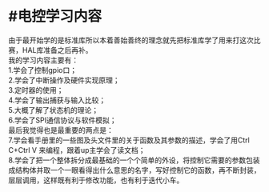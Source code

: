 #电控学习内容
==============
  由于最开始学的是标准库所以本着善始善终的理念就先把标准库学了用来打这次比赛，HAL库准备之后再补。<br>
  我的学习内容主要有：<br>
  1.学会了控制gpio口；<br>
  2.学会了中断操作及硬件实现原理；<br>
  3.定时器的使用；<br>
  4.学会了输出捕获与输入比较；<br>
  5.大概了解了状态机的理论；<br>
  6.学会了SPI通信协议与软件模拟； <br> 
  最后我觉得也是最重要的两点是：<br>
  7.学会看手册里的一些图及头文件里的关于函数及其参数的描述，学会了用Ctrl C+Ctrl V 来编程，跟着up主学会了读文档；<br>
  8.学会了把一个整体拆分成最基础的一个个简单的外设，将控制它需要的参数包装成结构体并取一个一眼看得出什么意思的名字，写好控制它的函数，再不断封装，层层调用，这样既有利于修改功能，也有利于迭代小车。<br>
